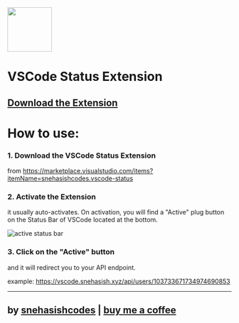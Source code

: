 <img src="https://i.imgur.com/XzqwZXX.png" align="center" style="height: 100px;width: 100px;" />

# VSCode Status Extension

## [Download the Extension](https://marketplace.visualstudio.com/items?itemName=snehasishcodes.vscode-status) 

# How to use:

### 1. Download the VSCode Status Extension
from https://marketplace.visualstudio.com/items?itemName=snehasishcodes.vscode-status


### 2. Activate the Extension
it usually auto-activates. On activation, you will find a "Active" plug button on the Status Bar of VSCode located at the bottom.

![active status bar](https://i.imgur.com/18BSyyH.png)

### 3. Click on the "Active" button
and it will redirect you to your API endpoint. 

example: https://vscode.snehasish.xyz/api/users/103733671734974690853

---


## by [snehasishcodes](https://snehasish.xyz) | [buy me a coffee](https://buymeacoffee.com/snehasish) 